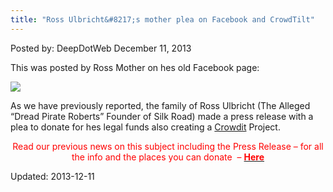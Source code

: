```yaml
---
title: "Ross Ulbricht&#8217;s mother plea on Facebook and CrowdTilt"
---
```


<span>Posted by: DeepDotWeb </span>
<span>December 11, 2013</span>


<p>This was posted by Ross Mother on hes old Facebook page:</p>
<img src="https://gir.pub/deepdotweb/imgs/2013/12/ross-facebook1.png" />

<p>As we have previously reported, the family of Ross Ulbricht (The Alleged &#8220;Dread Pirate Roberts&#8221; Founder of Silk Road) made a press release with a plea to donate for hes legal funds also creating a <a href="https://www.crowdtilt.com/campaigns/legal-defense-fund-for-ross-ulbricht" target="_blank">Crowdit</a> Project.</p>
<p style="text-align: center;"><span style="color: #ff0000;">Read our previous news on this subject including the Press Release &#8211; for all the info and the places you can donate  &#8211; <a href="https://gir.pub/deepdotweb/2013/11/21/press-release-family-of-alleged-silk-road-operator-ross-ulbricht-launches-legal-defense-fund/" target="_blank"><span style="color: #ff0000;"><strong>Here</strong></span></a></span></p>
</div>


Updated: 2013-12-11